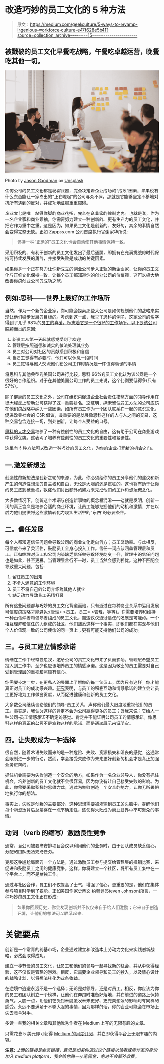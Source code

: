 # 改造巧妙的员工文化的 5 种方法

> 原文：<https://medium.com/geekculture/5-ways-to-revamp-ingenious-workforce-culture-e47f628e5b41?source=collection_archive---------15----------------------->

## 被戳破的员工文化早餐吃战略，午餐吃卓越运营，晚餐吃其他一切。

![](img/bd5bae40acbfb01e3c46cd8dc019b647.png)

Photo by [Jason Goodman](https://unsplash.com/@jasongoodman_youxventures?utm_source=medium&utm_medium=referral) on [Unsplash](https://unsplash.com?utm_source=medium&utm_medium=referral)

任何公司的员工文化都是秘密武器，完全决定着企业成功的“成败”因素。如果说有什么东西能让一家杰出的“正在崛起”的公司与众不同，那就是它能够坚定不移地对抗所有遇到的反对，并成功地征服重重障碍。

企业文化是唯一站得住脚的商业花招，完全在企业家的控制之内。也就是说，作为一名企业家和商业领袖，你需要努力建立一种创新的、更有生产力的员工文化，并把它作为重中之重。这是因为，如果员工文化是创新的、友好的，其余的事情自然会变得完整无缺。正如 Zappos.com 公司首席执行官谢家华所说:

> 保持一种“正确的”员工文化也会自动使其他事情保持一致。

采用积极的、有利于创新的员工文化发出了最后通牒，即拥有在充满挑战的时代保持可持续发展的勇气，并接受失败是成功的关键因素。

如果你是一个正在努力让你新成立的创业公司步入正轨的新企业家，让你的员工文化与正统文化保持一致，让每个员工都知道你的创业公司的价值观，这可以极大地改善你的创业公司的成功之旅。

## 例如:思科——世界上最好的工作场所

当然，作为一个新的企业家，你可能会探索那些大公司是如何规划他们的战略来实现让他们稳步发展的目标的。考虑到这一点，我举了思科的例子，这家公司的名字得到了几乎 98%的[员工的喜爱，标志着它是一个很好的工作场所。以下是该公司脱颖而出的原因:](https://www.forbes.com/sites/moorinsights/2019/11/01/why-no-one-should-be-surprised-cisco-named-worlds-best-workplace-for-2019/?sh=e1a7ff238860)

1.  新员工从第一天起就感觉受到了欢迎
2.  管理层按照道德和诚实的做法处理其业务
3.  员工对公司对社区的贡献感到积极和自信
4.  当员工觉得有必要时，他们可以休息一段时间
5.  员工觉得与他人交流他们在公司工作的情况是一件值得骄傲的事情

将思科与其他典型的美国公司进行比较，思科 96%的员工文化认为该公司是一个很好的合作组织。对于在其他美国公司工作的员工来说，这个比例要低得多(只有 57%)。

除了健康的员工文化之外，公司在组织内促进企业社会责任措施方面的领导作用在很大程度上帮助公司获得了这一重要排名。这证明，探索留住员工方法的公司应该在他们的战略中纳入一些因素，如所有员工作为一个团队联系在一起的意识文化，促进改善社会的 CSR 倡议，最重要的是发展像思科这样的人与人之间的交易，这种交易包含连接一切，到处创新，让每个人受益的口号。

[思科的人才交易](https://blogs.cisco.com/tag/our-people-deal)培养了一种有独创性的员工文化的自由，这有助于公司在商业游戏中获得优势。这表明了培养有独创性的员工文化的重要性和紧迫性。

这里有 5 种方法可以改造一种巧妙的员工文化，为你的企业打开新的机会之门。

## 一.激发新想法

创造性的新想法是创新之轮的来源，为此，你必须给你的员工分享他们的建议和新产生的创造性想法的自主权和自由，无论是大胆的还是疯狂的。这也将有助于让你的员工感到被重视，敦促他们付出额外的努力来完成他们的工作和想法概念化。

大多数情况下，创新这个术语与创造新事物的概念相混淆——这就是发明。创新一词的真正含义是培养合适的商业环境，让员工能够挖掘他们的动机和激情，并在以后为他们提供将这些激情转化为现实生活中的“东西”的必要条件。

## 二。信任发展

每个人都知道信任问题会导致公司的商业文化走向何方；员工流动率。与此相反，可信度带来了灵活性，鼓励员工全身心投入工作。信任一词应该涵盖管理层和员工。正如经理对员工和公司内部缺乏信任会导致环境剧变一样，管理中的信任问题也是如此，甚至更糟。当管理层言行不一时，员工当然会感到担忧。这种不匹配会导致重大问题，包括:

1.  留住员工的困难
2.  不令人满意的工作环境
3.  员工不将自己的公司介绍给其他人就业
4.  缺乏动力导致员工无精打采

所有这些问题都与巧妙的员工文化背道而驰，只有通过在每种商业关系中运用发展可信度的策略才能避免:(管理= >员工，员工= >管理，等等)。你需要培养和维持一种由信仰者和倡导者组成的员工文化，而这仅仅通过信任的发展是可能的。一个相互理解和信任的人组成的社区，他们熟悉这样一个事实，即他们都在实现与他们个人价值观一致的公司使命的同一页上；更有可能支持他们公司的成功。

## 三。与员工建立情感承诺

情绪在工作中经常被忽视，这给公司的员工文化带来了负面影响。管理层希望员工投入到工作中，至少也应该培养员工的情感承诺。这是因为敬业的员工需要对自己受到管理层的重视和照顾有信心。

你需要多走一步，在更私人的层面上了解你的每一位员工，因为只有这样，你才能真正对员工的成功感兴趣。[研究](https://www.ncbi.nlm.nih.gov/pmc/articles/PMC3123547/)表明，与员工的积极互动和情感承诺的建立会让员工更好地为工作做出贡献，从而促进健康和创新的员工文化。

大多数公司继续谈论他们的领导-员工关系，声称他们最大限度地重视他们的员工。事实是，我认为这样的肯定不会为公司赢得更多的员工；对我来说；它给人一种公司-员工情感承诺不确定的感觉。肯定并不能证明公司员工的情感承诺。像思科这样的真正的公司不是宣称这样的承诺，而是通过展示来证明它。

## 四。让失败成为一种选择

很自然，随着术语失败而来的是一种危险、失败、资源损失和沮丧的感觉，这通常会限制进一步的行动，然而，学会接受失败作为未来更好创新的机会才是真正加强业务框架的。

抓住机会需要为失败创造一个安全的地方，如果作为一名企业领导人，你没有抓住机会，培养创新的员工文化就不会很容易，因为你没有让自己接受失败的影响。为此，你需要采取积极的思维方式，通过为失败创造一个安全的地方，让你无所畏惧地执行你的想法。

事实上，失败是创新的主要部分，这种思想需要被灌输到员工的头脑中，提醒他们每个新想法背后总是存在一点不确定性，这使得失败成为商业世界中不可避免的事情。

## 动词 （verb 的缩写）激励良性竞争

通常，当公司被要求安排项目会议以利用他们的业务时，由于团队成员缺乏信心，分配的团队无法完成任务。

克服这种尴尬局面的一个方法是，通过激励员工参与提交给管理层的推销比赛，来促进和鼓励员工之间的健康竞争。这样，你将建立一个社区，将所有员工集中在一个平台上，而不是单独工作。

通过与社区合作，员工们不仅提高了士气，增强了信心，更重要的是，他们在集体参与项目时学到了技能。正如美国作家史蒂文·约翰逊(Steven Johnson)所言，一种巧妙的员工文化正在形成:

> 如果你回顾历史，你会发现创新并不仅仅来自于给人们激励；它来自于创造环境，让他们的想法可以联系起来。

# 关键要点

创新是一个常青的利基市场，企业通过建立和改造本土劳动力文化来实践创新战略，必然会取得成功。

建立一种节俭的员工文化，让员工和他们的领导一起寻找新的机会，并从中获得经验，这不仅仅是管理的游戏。相反，它需要企业领导和员工的投入，以及精心设计的战略计划，以将想法转化为业务收益。

在逆境中逃避永远不是一个选择；无论是对领导，还是对员工。相反，你应该为你的员工和团队树立一个榜样，让他们在奔跑时准备好落地，并在前进的道路上保持勇气。大胆一点，让他们在受到未能激发未来更好、更完美想法的影响时有同样的感受。永远不要满足于不够大胆的事情，因为那样的话，你的企业可能会在市场上失去竞争对手。

多读一些我的相关文章和其他优秀作者在 Medium 上写的无限有趣的文章。

只需花费 5 美元即可获得 [Medium 的月度订阅](https://safoorawrites.medium.com/membership)，并立即获得平台上无限有趣的内容。

**注意:** *上面的链接是会员链接，意思是如果你通过这个链接以读者或者作家的身份加入 medium platform，我会给你赚一小笔佣金，绝对不会额外收费。*